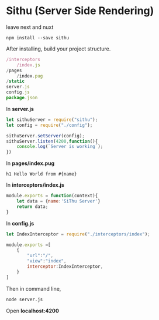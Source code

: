# Sithu (Server Side Rendering)
 leave next and nuxt

```
npm install --save sithu
```

After installing, build your project structure.
```js
/interceptors
    /index.js
/pages
    /index.pug
/static
server.js
config.js
package.json
```

In **server.js**
```js
let sithuServer = require("sithu");
let config = require("./config");

sithuServer.setServer(config);
sithuServer.listen(4200,function(){
    console.log(`Server is working`);
})
```

In **pages/index.pug**
```jade
h1 Hello World from #{name}
```

In **interceptors/index.js**
```js
module.exports = function(context){    
    let data = {name:'SiThu Server'}
    return data;
}
```

In **config.js**
```js
let IndexInterceptor = require("./interceptors/index");

module.exports =[
    {
        "url":"/",
        "view":"index",
        interceptor:IndexInterceptor,
    }
]
```

Then in command line,
```sh
node server.js
```

Open **localhost:4200**